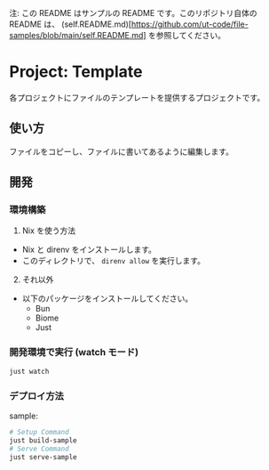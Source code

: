 注: この README はサンプルの README です。このリポジトリ自体の README は、 (self.README.md)[https://github.com/ut-code/file-samples/blob/main/self.README.md] を参照してください。

<!-- このファイルは好きなように編集してください。以下に一例を示します。 -->

# Project: Template

各プロジェクトにファイルのテンプレートを提供するプロジェクトです。

## 使い方

ファイルをコピーし、ファイルに書いてあるように編集します。

## 開発

### 環境構築

1. Nix を使う方法

- Nix と direnv をインストールします。
- このディレクトリで、 `direnv allow` を実行します。

2. それ以外

- 以下のパッケージをインストールしてください。
  - Bun
  - Biome
  - Just

### 開発環境で実行 (watch モード)

```sh
just watch
```

### デプロイ方法

sample:
```sh
# Setup Command
just build-sample 
# Serve Command
just serve-sample
```
